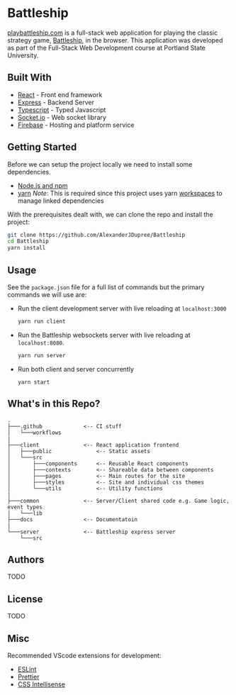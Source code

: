 # Battleship

[playbattleship.com](https://playbattleship.com) is a full-stack web application for playing the classic strategy game, [Battleship](<https://en.wikipedia.org/wiki/Battleship_(game)>), in the browser. This application was developed as part of the Full-Stack Web Development course at Portland State University.

## Built With

- [React](https://reactjs.org/) - Front end framework
- [Express](https://expressjs.com/) - Backend Server
- [Typescript](https://www.typescriptlang.org/) - Typed Javascript
- [Socket.io](https://socket.io/) - Web socket library
- [Firebase](https://firebase.google.com/) - Hosting and platform service

## Getting Started

Before we can setup the project locally we need to install some dependencies.

- [Node.js and npm](https://docs.npmjs.com/downloading-and-installing-node-js-and-npm)
- [yarn](https://yarnpkg.com/getting-started/install) _Note_: This is required since this project uses yarn [workspaces](https://classic.yarnpkg.com/en/docs/workspaces/) to manage linked dependencies

With the prerequisites dealt with, we can clone the repo and install the project:

```bash
git clone https://github.com/AlexanderJDupree/Battleship
cd Battleship
yarn install
```

## Usage

See the `package.json` file for a full list of commands but the primary commands we will use are:

- Run the client development server with live reloading at `localhost:3000`
  ```bash
  yarn run client
  ```
- Run the Battleship websockets server with live reloading at `localhost:8080`.
  ```bash
  yarn run server
  ```
- Run both client and server concurrently
  ```
  yarn start
  ```

## What's in this Repo?

```
.
├───.github             <-- CI stuff
│   └───workflows
|
├───client              <-- React application frontend
│   ├───public              <-- Static assets
│   └───src
│       ├───components      <-- Reusable React components
│       ├───contexts        <-- Shareable data between components
│       ├───pages           <-- Main routes for the site
│       ├───styles          <-- Site and individual css themes
│       └───utils           <-- Utility functions
|
├───common              <-- Server/Client shared code e.g. Game logic, event types
│   └───lib
├───docs                <-- Documentatoin
|
└───server              <-- Battleship express server
    └───src
```

## Authors

TODO

## License

TODO

## Misc

Recommended VScode extensions for development:

- [ESLint](https://marketplace.visualstudio.com/items?itemName=dbaeumer.vscode-eslint)
- [Prettier](https://marketplace.visualstudio.com/items?itemName=esbenp.prettier-vscode)
- [CSS Intellisense](https://marketplace.visualstudio.com/items?itemName=Zignd.html-css-class-completion)

